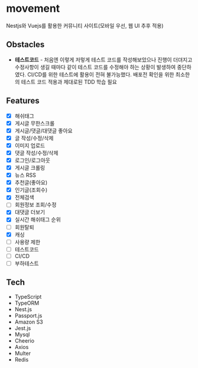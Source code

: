 # movement

Nestjs와 Vuejs를 활용한 커뮤니티 사이트(모바일 우선, 웹 UI 추후 적용)

## Obstacles

- **테스트코드** - 처음엔 이렇게 저렇게 테스트 코드를 작성해보았으나 진행이 더뎌지고 수정사항이 생길 때마다 같이 테스트 코드를 수정해야 하는 상황이 발생하여 중단하였다. CI/CD를 위한 테스트에 활용이 전혀 불가능했다. 배포전 확인을 위한 최소한의 테스트 코드 적용과 제대로된 TDD 학습 필요


## Features
- [x] 해쉬태그
- [x] 게시글 무한스크롤
- [x] 게시글/댓글/대댓글 좋아요
- [x] 글 작성/수정/삭제
- [x] 이미지 업로드
- [x] 댓글 작성/수정/삭제
- [x] 로그인/로그아웃
- [x] 게시글 크롤링
- [x] 뉴스 RSS
- [x] 추천글(좋아요)
- [x] 인기글(조회수)
- [x] 전체검색
- [ ] 회원정보 조회/수정
- [x] 대댓글 더보기
- [x] 실시간 해쉬태그 순위
- [ ] 회원탈퇴
- [x] 캐싱
- [ ] 사용량 제한
- [ ] 테스트코드
- [ ] CI/CD
- [ ] 부하테스트
## Tech
* TypeScript
* TypeORM
* Nest.js
* Passport.js
* Amazon S3
* Jest.js
* Mysql
* Cheerio
* Axios
* Multer
* Redis
